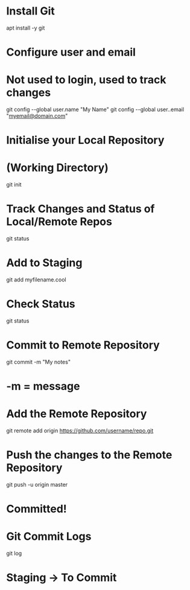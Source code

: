 # Install Git
apt install -y git

# Configure user and email
# Not used to login, used to track changes
git config --global user.name "My Name"
git config --global user..email "myemail@domain.com"

# Initialise your Local Repository
# (Working Directory)
git init

# Track Changes and Status of Local/Remote Repos
git status

# Add to Staging
git add myfilename.cool

# Check Status
git status

# Commit to Remote Repository
git commit -m "My notes"
# -m = message

# Add the Remote Repository
git remote add origin https://github.com/username/repo.git

# Push the changes to the Remote Repository
git push -u origin master
# Committed!



# Git Commit Logs
git log


# Staging -> To Commit
